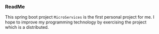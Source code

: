 ### ReadMe

This spring boot  project `MicroServices` is the first personal project for me. I hope to improve my programming technology by exercising the project which is a distributed.

